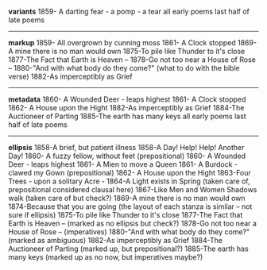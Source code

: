 **variants**
1859- A darting fear - a pomp - a tear
all early poems 
last half of late poems

___

**markup**
1859- All overgrown by cunning moss
1861- A Clock stopped
1869-A mine there is no man would own
1875-To pile like Thunder to it's close
1877-The Fact that Earth is Heaven –
1878-Go not too near a House of Rose –
1880-"And with what body do they come?" (what to do with the bible verse)
1882-As imperceptibly as Grief

___

**metadata**
1860- A Wounded Deer - leaps highest
1861- A Clock stopped
1862- A House upon the Hight
1882-As imperceptibly as Grief
1884-The Auctioneer of Parting
1885-The earth has many keys
all early poems
last half of late poems

___

**ellipsis**
1858-A brief, but patient illness
1858-A Day! Help! Help! Another Day!
1860- A fuzzy fellow, without feet (prepositional)
1860- A Wounded Deer - leaps highest
1861- A Mien to move a Queen
1861- A Burdock - clawed my Gown (prepositional)
1862- A House upon the Hight
1863-Four Trees - upon a solitary Acre -
1864-A Light exists in Spring (taken care of, prepositional considered clausal here)
1867-Like Men and Women Shadows walk (taken care of but check?)
1869-A mine there is no man would own
1874-Because that you are going (the layout of each stanza is similar – not sure if ellipsis) 
1875-To pile like Thunder to it's close
1877-The Fact that Earth is Heaven – (marked as no ellipsis but check?)
1878-Go not too near a House of Rose – (imperatives)
1880-"And with what body do they come?" (marked as ambiguous)
1882-As imperceptibly as Grief
1884-The Auctioneer of Parting (marked up, but prepositional?)
1885-The earth has many keys (marked up as no now, but imperatives maybe?)













